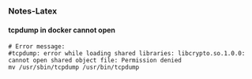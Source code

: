 ### Notes-Latex  

#### tcpdump in docker cannot open 
```
# Error message:
#tcpdump: error while loading shared libraries: libcrypto.so.1.0.0: cannot open shared object file: Permission denied
mv /usr/sbin/tcpdump /usr/bin/tcpdump
```
